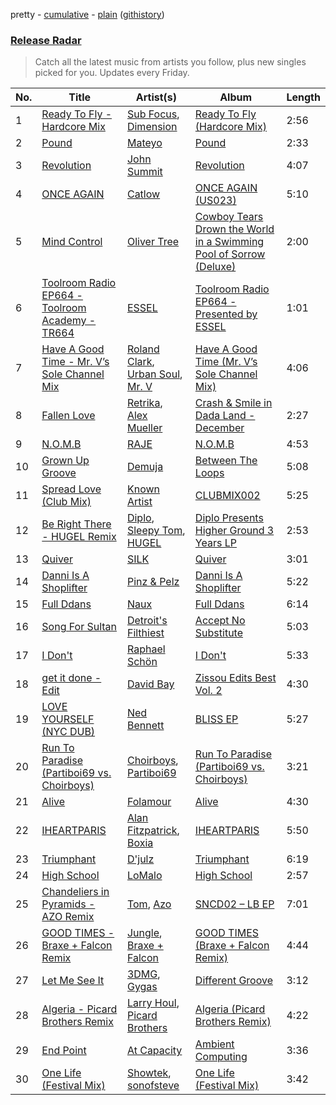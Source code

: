 pretty - [cumulative](/playlists/cumulative/Release%20Radar.md) - [plain](/playlists/plain/37i9dQZEVXbsudmxBFKW7G) ([githistory](https://github.githistory.xyz/vitokorn/spotify-playlist-archive/blob/master/playlists/plain/37i9dQZEVXbsudmxBFKW7G))

### [Release Radar](https://open.spotify.com/playlist/37i9dQZEVXbsudmxBFKW7G)

> Catch all the latest music from artists you follow, plus new singles picked for you. Updates every Friday.

| No. | Title | Artist(s) | Album | Length |
|---|---|---|---|---|
| 1 | [Ready To Fly - Hardcore Mix](https://open.spotify.com/track/6qjgalreP33xyLiGuqKNdQ) | [Sub Focus](https://open.spotify.com/artist/0QaSiI5TLA4N7mcsdxShDO), [Dimension](https://open.spotify.com/artist/1QMgre3BHX161ZHtWMUu6S) | [Ready To Fly (Hardcore Mix)](https://open.spotify.com/album/2xkbIq44wwXLSK727SDCM9) | 2:56 |
| 2 | [Pound](https://open.spotify.com/track/77g7kCmGqiCzOePWYX3SmO) | [Mateyo](https://open.spotify.com/artist/0B0O3zN1qA3VmxGoF7sHiE) | [Pound](https://open.spotify.com/album/29AhEOuMHj5qPdUFRWsI3K) | 2:33 |
| 3 | [Revolution](https://open.spotify.com/track/1vlnbR9iKNLCAlEDNSBrxj) | [John Summit](https://open.spotify.com/artist/7kNqXtgeIwFtelmRjWv205) | [Revolution](https://open.spotify.com/album/6A1uNJqYuAhldH89hy70od) | 4:07 |
| 4 | [ONCE AGAIN](https://open.spotify.com/track/7mwDyHlB7NIpldBNUKemNC) | [Catlow](https://open.spotify.com/artist/0XxDrKbIfa9kLC5kUAuaD9) | [ONCE AGAIN (US023)](https://open.spotify.com/album/0BgrgpVWHUw5PSlqqwCLpW) | 5:10 |
| 5 | [Mind Control](https://open.spotify.com/track/70Hi6JJq98794TMe1IeIAH) | [Oliver Tree](https://open.spotify.com/artist/6TLwD7HPWuiOzvXEa3oCNe) | [Cowboy Tears Drown the World in a Swimming Pool of Sorrow (Deluxe)](https://open.spotify.com/album/3HnZ8f1qXz3I9XrLAxOnSv) | 2:00 |
| 6 | [Toolroom Radio EP664 - Toolroom Academy - TR664](https://open.spotify.com/track/2ntYEA7wbhkk3PXyAgBYQr) | [ESSEL](https://open.spotify.com/artist/2ucdZN7GyBGxIKHIzksnXc) | [Toolroom Radio EP664 - Presented by ESSEL](https://open.spotify.com/album/566pIhCvYGQWMfhmHbG3NX) | 1:01 |
| 7 | [Have A Good Time - Mr. V’s Sole Channel Mix](https://open.spotify.com/track/7cZICm9QTzc9ikggDhC6RQ) | [Roland Clark](https://open.spotify.com/artist/4OGlp2UdUQGPJVbvJ82Cz5), [Urban Soul](https://open.spotify.com/artist/0jMXXgeeMNfSjNpbcRiTkR), [Mr. V](https://open.spotify.com/artist/659qXyHaiMTKxFjBMMDpo8) | [Have A Good Time (Mr. V’s Sole Channel Mix)](https://open.spotify.com/album/7JS58fMTR7ZTDBqC7RKoBB) | 4:06 |
| 8 | [Fallen Love](https://open.spotify.com/track/6x925gH07Hbo8F1Q2IsMIf) | [Retrika](https://open.spotify.com/artist/6SLVPua1BJCUt85y4bug2Z), [Alex Mueller](https://open.spotify.com/artist/6hPJjDkls4G9H1nRUqBPGS) | [Crash & Smile in Dada Land - December](https://open.spotify.com/album/7pDKTgRlgOhaH1vY7NAoKl) | 2:27 |
| 9 | [N.O.M.B](https://open.spotify.com/track/2hGaND3nug3TmUw8OF4BK5) | [RAJE](https://open.spotify.com/artist/2dPCWh9rFrw0MyUSr3sEyQ) | [N.O.M.B](https://open.spotify.com/album/0vCPJBPOH38JqE3hjE0HiE) | 4:53 |
| 10 | [Grown Up Groove](https://open.spotify.com/track/6oIquZMqJLhkAIG6lRtNdU) | [Demuja](https://open.spotify.com/artist/1LfqhJiCiHfVzrBOVaBXc1) | [Between The Loops](https://open.spotify.com/album/5XAL2RJK5w5zokr5atpkUq) | 5:08 |
| 11 | [Spread Love (Club Mix)](https://open.spotify.com/track/4jAgtbF6Lcgc9DmvzuMMff) | [Known Artist](https://open.spotify.com/artist/07iYEyMyKAt0MzUt3JdFU2) | [CLUBMIX002](https://open.spotify.com/album/07OjmFjYujbybHKfEDOuCt) | 5:25 |
| 12 | [Be Right There - HUGEL Remix](https://open.spotify.com/track/0JaYwpS6nOXIzjnbBzHXk1) | [Diplo](https://open.spotify.com/artist/5fMUXHkw8R8eOP2RNVYEZX), [Sleepy Tom](https://open.spotify.com/artist/1D9XQXqh4YQfJwX7hyLWwr), [HUGEL](https://open.spotify.com/artist/5PlfkPxwCpRRWQJBxCa0By) | [Diplo Presents Higher Ground 3 Years LP](https://open.spotify.com/album/3DkN7i6PD5Ap8PnZWlCwWI) | 2:53 |
| 13 | [Quiver](https://open.spotify.com/track/59AhbmCmtzcGVEYuzNXFIx) | [SILK](https://open.spotify.com/artist/01epL9hgF4G7guGkrnzR8a) | [Quiver](https://open.spotify.com/album/2VkVJMy7SwL3j758hgXbvO) | 3:01 |
| 14 | [Danni Is A Shoplifter](https://open.spotify.com/track/4LcNEoPRO3j9be1NmJhL56) | [Pinz & Pelz](https://open.spotify.com/artist/7smThWKUoz3IuNXujnmpzZ) | [Danni Is A Shoplifter](https://open.spotify.com/album/6TWoIUTGjsWU7uZT1b8Hi8) | 5:22 |
| 15 | [Full Ddans](https://open.spotify.com/track/2wdGSSfIy7yzUTwNZW96hn) | [Naux](https://open.spotify.com/artist/0WG1OdtW1tP7pAPyS55BMV) | [Full Ddans](https://open.spotify.com/album/620wWeT5wgtlB8ff8VpOqX) | 6:14 |
| 16 | [Song For Sultan](https://open.spotify.com/track/6yJKif7ADvLumrm8hqUFxr) | [Detroit's Filthiest](https://open.spotify.com/artist/3O9jHYmVyq59RNpd77g7HW) | [Accept No Substitute](https://open.spotify.com/album/6NVM1dz3hNBZ3u15s6AAId) | 5:03 |
| 17 | [I Don't](https://open.spotify.com/track/7Gendv4FX2eHRfOYPXrM4q) | [Raphael Schön](https://open.spotify.com/artist/58CgXXDD0u7BxiP6rVybTv) | [I Don't](https://open.spotify.com/album/7fbV6ZjLZ7H1ZfTprRfgDh) | 5:33 |
| 18 | [get it done - Edit](https://open.spotify.com/track/62zJ1of7rLArVHfizrvCiO) | [David Bay](https://open.spotify.com/artist/5yHK7mClF5i8Jabk8IKISo) | [Zissou Edits Best Vol. 2](https://open.spotify.com/album/6Olob9MLS6LCSgan8hc8wp) | 4:30 |
| 19 | [LOVE YOURSELF (NYC DUB)](https://open.spotify.com/track/2ee9dglp7sDl1aPECEXsiF) | [Ned Bennett](https://open.spotify.com/artist/3W4SFGAj6oDQn7rvpA19gi) | [BLISS EP](https://open.spotify.com/album/3jtxBXs9vqL8gwEkrdWiJX) | 5:27 |
| 20 | [Run To Paradise (Partiboi69 vs. Choirboys)](https://open.spotify.com/track/4Kfd6EaxEsiKq0qe3vx1qw) | [Choirboys](https://open.spotify.com/artist/2u6qHMpQaE48aowjWKJeCM), [Partiboi69](https://open.spotify.com/artist/0CutULGVZ24wOr1HHYoEOL) | [Run To Paradise (Partiboi69 vs. Choirboys)](https://open.spotify.com/album/4SHpY8m2QUlPlZsM2QAPab) | 3:21 |
| 21 | [Alive](https://open.spotify.com/track/2DYFxnCylg9w08UNLG5qTr) | [Folamour](https://open.spotify.com/artist/6pJY5At9SiMpAOBrw9YosS) | [Alive](https://open.spotify.com/album/1kdJHSLs8tTh6g9FRRNRV5) | 4:30 |
| 22 | [IHEARTPARIS](https://open.spotify.com/track/1q4RIjVsZ7lBsW3wZhranD) | [Alan Fitzpatrick](https://open.spotify.com/artist/40JyDxGqtYSowWYT2jaive), [Boxia](https://open.spotify.com/artist/1OU8mX7tZjCf4u3Ege0JX3) | [IHEARTPARIS](https://open.spotify.com/album/4fagOwyVkX7lSzA4Ma0snt) | 5:50 |
| 23 | [Triumphant](https://open.spotify.com/track/28Bg8Xog2K7xpjjQfX8KiC) | [D'julz](https://open.spotify.com/artist/1m6r7CIHVVb0heRlugYVRm) | [Triumphant](https://open.spotify.com/album/2ht8vT2EjffSnxPyLdtfmB) | 6:19 |
| 24 | [High School](https://open.spotify.com/track/5BxxJuGICKXs0HcGsVS7Rj) | [LoMalo](https://open.spotify.com/artist/7eI1cqfGN3bZijbM1rr9RN) | [High School](https://open.spotify.com/album/1j1wj9lsbZzpUUqCItD4cQ) | 2:57 |
| 25 | [Chandeliers in Pyramids - AZO Remix](https://open.spotify.com/track/78SuUXap4YzDpdtBapnlCG) | [Tom](https://open.spotify.com/artist/1712TdUxaV2REyDjDXdDuA), [Azo](https://open.spotify.com/artist/6XVOjVNJIafkTIQSUcl4ij) | [SNCD02 – LB EP](https://open.spotify.com/album/6CGpCj07hIk2dovZb0jvkP) | 7:01 |
| 26 | [GOOD TIMES - Braxe + Falcon Remix](https://open.spotify.com/track/4Gn1QTNQReiekDQe4G9Nwn) | [Jungle](https://open.spotify.com/artist/59oA5WbbQvomJz2BuRG071), [Braxe + Falcon](https://open.spotify.com/artist/10sZHUBkoiCLucz4bbCEBA) | [GOOD TIMES (Braxe + Falcon Remix)](https://open.spotify.com/album/3dPuxSpMmACVdpn9IRMhsz) | 4:44 |
| 27 | [Let Me See It](https://open.spotify.com/track/0e5yHOwbG4Vs9m9y6zl1hz) | [3DMG](https://open.spotify.com/artist/0DvJ9RrOJ6hORpKWCDeSlB), [Gygas](https://open.spotify.com/artist/33sL4sLsKs6TVYpLVkpTaJ) | [Different Groove](https://open.spotify.com/album/48svX6nASkXqxpSZUlCNhF) | 3:12 |
| 28 | [Algeria - Picard Brothers Remix](https://open.spotify.com/track/2Qr46ZNroe5glzS4lQxBKj) | [Larry Houl](https://open.spotify.com/artist/1ZNuq8R1nlRUVKZeDK7Dut), [Picard Brothers](https://open.spotify.com/artist/1bATQwgDSJlmYJ4obvTFmN) | [Algeria (Picard Brothers Remix)](https://open.spotify.com/album/1wE9lsiYsMp2x4irM1v8tX) | 4:22 |
| 29 | [End Point](https://open.spotify.com/track/2aBM7HjCR4oMoUNNOUO36I) | [At Capacity](https://open.spotify.com/artist/5Bh77g8odMenFMQHgIq95g) | [Ambient Computing](https://open.spotify.com/album/0vlcC7AkYF5WiyVMmcqJr8) | 3:36 |
| 30 | [One Life (Festival Mix)](https://open.spotify.com/track/2MNtObv5bxyUprOKewE28m) | [Showtek](https://open.spotify.com/artist/3gk0OYeLFWYupGFRHqLSR7), [sonofsteve](https://open.spotify.com/artist/199v8qPhMq3MGLfKsOgD2v) | [One Life (Festival Mix)](https://open.spotify.com/album/6YnX8UuHdW8sph8ZHUYE45) | 3:42 |